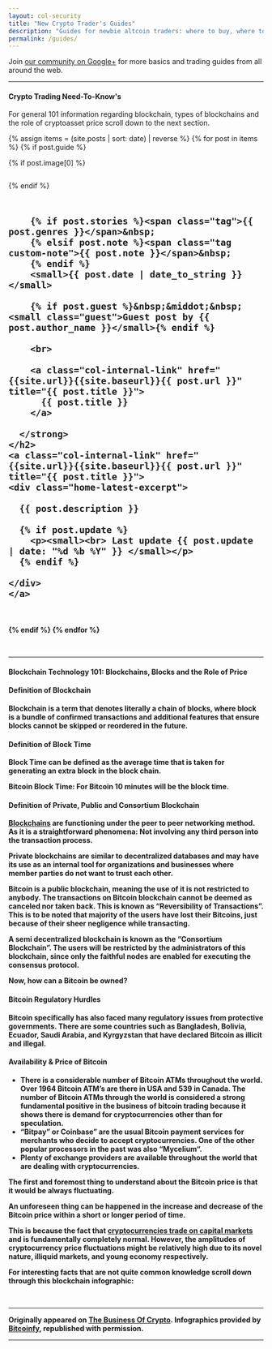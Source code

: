 ```yaml
---
layout: col-security
title: "New Crypto Trader's Guides"
description: "Guides for newbie altcoin traders: where to buy, where to trade, links to longer reads."
permalink: /guides/
---
```


Join <a target="_blank" href="https://plus.google.com/b/118152650417780550154/communities/115259878580948161888">our community on Google+</a> for more basics and trading guides from all around the web.

<hr>

<h4>Crypto Trading Need-To-Know's</h4>

<p>For general 101 information regarding blockchain, types of blockchains and the role of cryptoasset price scroll down to the next section.</p>

{% assign items = (site.posts | sort: date) | reverse %}
{% for post in items  %}
{% if post.guide %}


<div class="row sec-latest">

  {% if post.image[0] %}
  <div class="twelve columns security-bg">
    <a class="col-internal-link" href="{{site.url}}{{site.baseurl}}{{ post.url }}" title="{{ post.title }}">
      <figure class="thumb">
        <amp-img itemprop="image" src="{{ post.image[0] }}" alt="{{ post.title }}"
        layout="responsive"
        data-original-width="720px" data-original-height="360px"
        width="720px" height="360px">
        </amp-img>
      </figure>
    </a>
  </div>
  {% endif %}

  <div class="twelve columns security-olay">
    <h2>
      <strong>

        {% if post.stories %}<span class="tag">{{ post.genres }}</span>&nbsp;
        {% elsif post.note %}<span class="tag custom-note">{{ post.note }}</span>&nbsp;
        {% endif %}
        <small>{{ post.date | date_to_string }}</small>

        {% if post.guest %}&nbsp;&middot;&nbsp;<small class="guest">Guest post by {{ post.author_name }}</small>{% endif %}

        <br>

        <a class="col-internal-link" href="{{site.url}}{{site.baseurl}}{{ post.url }}" title="{{ post.title }}">
          {{ post.title }}
        </a>

      </strong>
    </h2>
    <a class="col-internal-link" href="{{site.url}}{{site.baseurl}}{{ post.url }}" title="{{ post.title }}">
    <div class="home-latest-excerpt">

      {{ post.description }}

      {% if post.update %}
        <p><small><br> Last update {{ post.update | date: "%d %b %Y" }} </small></p>
      {% endif %}

    </div>
    </a>
  </div>

</div><!-- gtm -->



{% endif %}
{% endfor %}

<br>

<hr>

<h4>Blockchain Technology 101: Blockchains, Blocks and the Role of Price</h4>

#### Definition of Blockchain

Blockchain is a term that denotes literally a chain of blocks, where block is a bundle of confirmed transactions and additional features that ensure blocks cannot be skipped or reordered in the future.

#### Definition of Block Time

**Block Time** can be defined as the average time that is taken for generating an extra block in the block chain.

Bitcoin Block Time: For Bitcoin 10 minutes will be the block time.

#### Definition of Private, Public and Consortium Blockchain

[Blockchains](https://bitcoinfy.net/bitcoin-and-blockchain-technology/) are functioning under the peer to peer networking method. As it is a straightforward phenomena: Not involving any third person into the transaction process.

**Private blockchains** are similar to decentralized databases and may have its use as an internal tool for organizations and businesses where member parties do not want to trust each other.

Bitcoin is a **public blockchain**, meaning the use of it is not restricted to anybody. The transactions on Bitcoin blockchain cannot be deemed as canceled nor taken back. This is known as “Reversibility of Transactions”. This is to be noted that majority of the users have lost their Bitcoins, just because of their sheer negligence while transacting.

A **semi decentralized blockchain** is known as the **“Consortium Blockchain”**. The users will be restricted by the administrators of this blockchain, since only the faithful nodes are enabled for executing the consensus protocol.  

Now, how can a Bitcoin be owned?

#### Bitcoin Regulatory Hurdles

Bitcoin specifically has also faced many regulatory issues from protective governments. There are some countries such as Bangladesh, Bolivia, Ecuador, Saudi Arabia, and Kyrgyzstan that have declared Bitcoin as illicit and illegal.

#### Availability & Price of Bitcoin

* There is a considerable number of Bitcoin ATMs throughout the world. Over 1964  Bitcoin ATM’s are there in USA and 539 in Canada. The number of Bitcoin ATMs through the world is considered a strong fundamental positive in the business of bitcoin trading because it shows there is demand for cryptocurrencies other than for speculation.
* “Bitpay” or Coinbase” are the usual Bitcoin payment services for merchants who decide to accept cryptocurrencies. One of the other popular processors in the past was also “Mycelium“.
* Plenty of exchange providers are available throughout the world that are dealing with cryptocurrencies.

The first and foremost thing to understand about the Bitcoin price is that it would be always fluctuating.

An unforeseen thing can be happened in the increase and decrease of the Bitcoin price within a short or longer period of time.

This is because the fact that [cryptocurrencies trade on capital markets](https://www.altcointrading.net/) and is fundamentally completely normal. However, the amplitudes of cryptocurrency price fluctuations might be relatively high due to its novel nature, illiquid markets, and young economy respectively.

**For interesting facts that are not quite common knowledge scroll down through this blockchain infographic:**

<figure>
<amp-img itemprop="image" src="/uploads/infographics/blockchain-technology-101-infographics.jpg" alt="blockchain technology 101 infographic" title="blockchain technology 101 infographic" layout="responsive" width="700px" height="15426px"></amp-img></figure>

<br>

<hr>
<p>Originally appeared on <a href="https://www.thebusinessofcrypto.com/articles/blockchain-tech-101/">The Business Of Crypto</a>. Infographics provided by <a href="https://bitcoinfy.net/bitcoin-and-blockchain-technology/">Bitcoinfy</a>, republished with permission.</p>
<hr>
